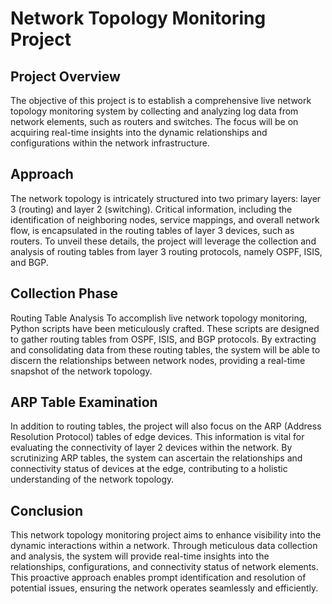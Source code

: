 # Network Topology Monitoring Project

## Project Overview
The objective of this project is to establish a comprehensive live network topology monitoring system by collecting and analyzing log data from network elements, such as routers and switches. The focus will be on acquiring real-time insights into the dynamic relationships and configurations within the network infrastructure.

## Approach
The network topology is intricately structured into two primary layers: layer 3 (routing) and layer 2 (switching). Critical information, including the identification of neighboring nodes, service mappings, and overall network flow, is encapsulated in the routing tables of layer 3 devices, such as routers. To unveil these details, the project will leverage the collection and analysis of routing tables from layer 3 routing protocols, namely OSPF, ISIS, and BGP.

## Collection Phase
Routing Table Analysis
To accomplish live network topology monitoring, Python scripts have been meticulously crafted. These scripts are designed to gather routing tables from OSPF, ISIS, and BGP protocols. By extracting and consolidating data from these routing tables, the system will be able to discern the relationships between network nodes, providing a real-time snapshot of the network topology.

## ARP Table Examination
In addition to routing tables, the project will also focus on the ARP (Address Resolution Protocol) tables of edge devices. This information is vital for evaluating the connectivity of layer 2 devices within the network. By scrutinizing ARP tables, the system can ascertain the relationships and connectivity status of devices at the edge, contributing to a holistic understanding of the network topology.

## Conclusion
This network topology monitoring project aims to enhance visibility into the dynamic interactions within a network. Through meticulous data collection and analysis, the system will provide real-time insights into the relationships, configurations, and connectivity status of network elements. This proactive approach enables prompt identification and resolution of potential issues, ensuring the network operates seamlessly and efficiently.

 
